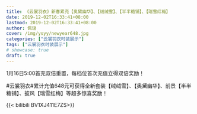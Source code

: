```yaml
---
title: 《云裳羽衣》新春累充【奥黛幽华】、【绒绒雪】、【半半糖铺】、【瑞雪红梅】
date: 2019-12-02T16:33:41+08:00
lastmod: 2019-12-02T16:33:41+08:00
author: 佩瑶
cover: /img/ysyy/newyear648.jpg
categories: ["云裳羽衣时装展示"]
tags: ["云裳羽衣时装展示"]
# showcase: true
draft: true
---
```

1月16日5:00首充双倍重置，每档位首次充值立得双倍奖励！

<!--more-->

#云裳羽衣#累计充值648元可获得全新套装【绒绒雪】、【奥黛幽华】、前景【半半糖铺】、披风【瑞雪红梅】等超多惊喜奖励！

{{< bilibili BV1XJ411E7ZS>}}